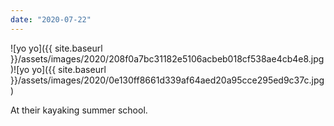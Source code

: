 ```yaml
---
date: "2020-07-22"
---
```


![yo yo]({{ site.baseurl }}/assets/images/2020/208f0a7bc31182e5106acbeb018cf538ae4cb4e8.jpg)![yo yo]({{ site.baseurl }}/assets/images/2020/0e130ff8661d339af64aed20a95cce295ed9c37c.jpg)

At their kayaking summer school.
